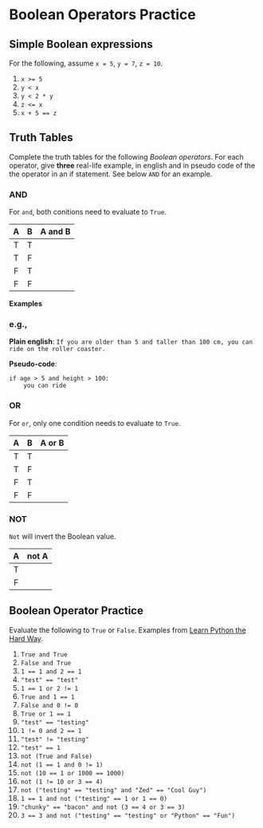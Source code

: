 # Boolean Operators Practice

## Simple Boolean expressions
For the following, assume `x = 5`, `y = 7`, `z = 10`.
1. `x >= 5`
2. `y < x`
3. `y < 2 * y`
4. `z <= x`
5. `x + 5 == z`

## Truth Tables
Complete the truth tables for the following *Boolean operators*. For each operator, give **three** real-life example, in english and in pseudo code of the the operator in an if statement. See below `AND` for an example.

### AND
For `and`, both conitions need to evaluate to `True`.

| A | B | A and B |
|:-:|:-:|:-------:|
| T | T |         |
| T | F |         |
| F | T |         |
| F | F |         |

**Examples**

### e.g.,
**Plain english**: `If you are older than 5 and taller than 100 cm, you can ride on the roller coaster.`

**Pseudo-code**:
```
if age > 5 and height > 100:
    you can ride
```

### OR
For `or`, only one condition needs to evaluate to `True`.

| A | B | A or B |
|:-:|:-:|:------:|
| T | T |        |
| T | F |        |
| F | T |        |
| F | F |        |

### NOT
`Not` will invert the Boolean value.

| A | not A |
|:-:|:-----:|
| T |       |
| F |       |

## Boolean Operator Practice
Evaluate the following to `True` or `False`. Examples from [Learn Python the Hard Way](http://cglab.ca/~morin/teaching/1405/lpthw/book/ex28.html).
1. `True and True`
2. `False and True`
3. `1 == 1 and 2 == 1`
4. `"test" == "test"`
5. `1 == 1 or 2 != 1`
6. `True and 1 == 1`
7. `False and 0 != 0`
8. `True or 1 == 1`
9. `"test" == "testing"`
10. `1 != 0 and 2 == 1`
11. `"test" != "testing"`
12. `"test" == 1`
13. `not (True and False)`
14. `not (1 == 1 and 0 != 1)`
15. `not (10 == 1 or 1000 == 1000)`
16. `not (1 != 10 or 3 == 4)`
17. `not ("testing" == "testing" and "Zed" == "Cool Guy")`
18. `1 == 1 and not ("testing" == 1 or 1 == 0)`
19. `"chunky" == "bacon" and not (3 == 4 or 3 == 3)`
20. `3 == 3 and not ("testing" == "testing" or "Python" == "Fun")`
